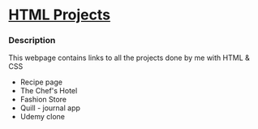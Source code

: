 
<h1><a href="https://vjharan.github.io/HTML_CSS_projects/">HTML Projects</a></h1>
<h3>Description</h3>
<p>This webpage contains links to all the projects done by me with HTML & CSS </p>
 
<ul >
    <li>Recipe page</li>
    <li>The Chef's Hotel</li>
    <li>Fashion Store </li>
    <li>Quill - journal app</li>
    <li>Udemy clone</li>

</ul>
